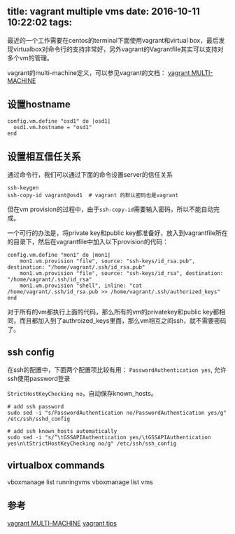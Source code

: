 title: vagrant multiple vms
date: 2016-10-11 10:22:02
tags:
---

最近的一个工作需要在centos的terminal下面使用vagrant和virtual box，最后发现virtualbox对命令行的支持非常好，另外vagrant的Vagrantfile其实可以支持对多个vm的管理。

vagrant的multi-machine定义，可以参见vagrant的文档： [vagrant MULTI-MACHINE](https://www.vagrantup.com/docs/multi-machine/)

## 设置hostname
```
config.vm.define "osd1" do |osd1|
  osd1.vm.hostname = "osd1"
end
```

## 设置相互信任关系

通过命令行，我们可以通过下面的命令设置server的信任关系
```
ssh-keygen
ssh-copy-id vagrant@osd1  # vagrant 的默认密码也是vagrant
```

但在vm provision的过程中，由于`ssh-copy-id`需要输入密码，所以不能自动完成。

一个可行的办法是，将private key和public key都准备好，放入到vagrantfile所在的目录下，然后在vagrantfile中加入以下provision的代码：

```
config.vm.define "mon1" do |mon1|
    mon1.vm.provision "file", source: "ssh-keys/id_rsa.pub", destination: "/home/vagrant/.ssh/id_rsa.pub"
    mon1.vm.provision "file", source: "ssh-keys/id_rsa", destination: "/home/vagrant/.ssh/id_rsa"
    mon1.vm.provision "shell", inline: "cat /home/vagrant/.ssh/id_rsa.pub >> /home/vagrant/.ssh/authorized_keys"
end
```

对于所有的vm都执行上面的代码，那么所有的vm的privatekey和public key都相同，而且都加入到了authroized_keys里面，那么vm相互之间ssh，就不需要密码了。

## ssh config

在ssh的配置中，下面两个配置项比较有用：
`PasswordAuthentication yes`, 允许ssh使用password登录

`StrictHostKeyChecking no`，自动保存known_hosts。

```
# add ssh password
sudo sed -i "s/PasswordAuthentication no/PasswordAuthentication yes/g" /etc/ssh/sshd_config

# add ssh known_hosts automatically
sudo sed -i "s/^\tGSSAPIAuthentication yes/\tGSSAPIAuthentication yes\n\tStrictHostKeyChecking no/g" /etc/ssh/ssh_config
```

## virtualbox commands

vboxmanage list runningvms
vboxmanage list vms

## 参考
[vagrant MULTI-MACHINE](https://www.vagrantup.com/docs/multi-machine/)
[vagrant tips](https://www.vagrantup.com/docs/vagrantfile/tips.html)
